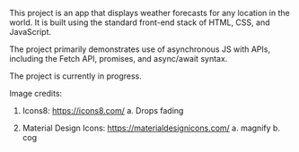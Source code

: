 This project is an app that displays weather forecasts for any location in the world. It is built using the standard front-end stack of HTML, CSS, and JavaScript.

The project primarily demonstrates use of asynchronous JS with APIs, including the Fetch API, promises, and async/await syntax.

The project is currently in progress.

Image credits:

1) Icons8: https://icons8.com/
  a. Drops fading

2) Material Design Icons: https://materialdesignicons.com/
  a. magnify
  b. cog
